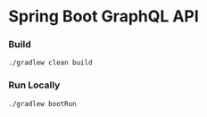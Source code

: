 # Spring Boot GraphQL API

### Build
`
./gradlew clean build
`
### Run Locally
`
./gradlew bootRun
`